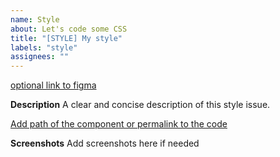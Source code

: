 ```yaml
---
name: Style
about: Let's code some CSS
title: "[STYLE] My style"
labels: "style"
assignees: ""
---
```


[optional link to figma](https://www.figma.com/)

**Description**
A clear and concise description of this style issue.

[Add path of the component or permalink to the code]()

**Screenshots**
Add screenshots here if needed
